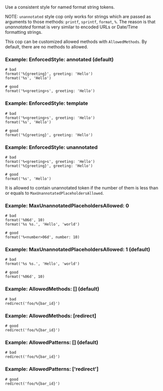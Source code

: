 Use a consistent style for named format string tokens.

NOTE: `unannotated` style cop only works for strings
which are passed as arguments to those methods:
`printf`, `sprintf`, `format`, `%`.
The reason is that _unannotated_ format is very similar
to encoded URLs or Date/Time formatting strings.

This cop can be customized allowed methods with `AllowedMethods`.
By default, there are no methods to allowed.

### Example: EnforcedStyle: annotated (default)

    # bad
    format('%{greeting}', greeting: 'Hello')
    format('%s', 'Hello')

    # good
    format('%<greeting>s', greeting: 'Hello')

### Example: EnforcedStyle: template

    # bad
    format('%<greeting>s', greeting: 'Hello')
    format('%s', 'Hello')

    # good
    format('%{greeting}', greeting: 'Hello')

### Example: EnforcedStyle: unannotated

    # bad
    format('%<greeting>s', greeting: 'Hello')
    format('%{greeting}', greeting: 'Hello')

    # good
    format('%s', 'Hello')

It is allowed to contain unannotated token
if the number of them is less than or equals to
`MaxUnannotatedPlaceholdersAllowed`.

### Example: MaxUnannotatedPlaceholdersAllowed: 0

    # bad
    format('%06d', 10)
    format('%s %s.', 'Hello', 'world')

    # good
    format('%<number>06d', number: 10)

### Example: MaxUnannotatedPlaceholdersAllowed: 1 (default)

    # bad
    format('%s %s.', 'Hello', 'world')

    # good
    format('%06d', 10)

### Example: AllowedMethods: [] (default)

    # bad
    redirect('foo/%{bar_id}')

### Example: AllowedMethods: [redirect]

    # good
    redirect('foo/%{bar_id}')

### Example: AllowedPatterns: [] (default)

    # bad
    redirect('foo/%{bar_id}')

### Example: AllowedPatterns: ['redirect']

    # good
    redirect('foo/%{bar_id}')
